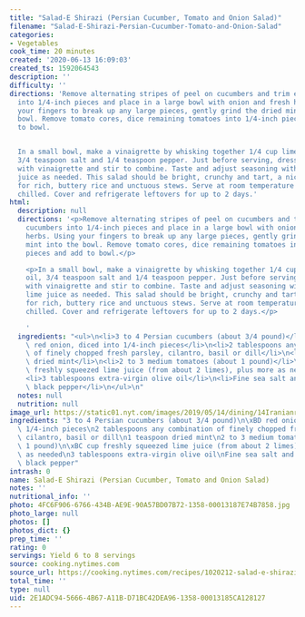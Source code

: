```yaml
---
title: "Salad-E Shirazi (Persian Cucumber, Tomato and Onion Salad)"
filename: "Salad-E-Shirazi-Persian-Cucumber-Tomato-and-Onion-Salad"
categories:
- Vegetables
cook_time: 20 minutes
created: '2020-06-13 16:09:03'
created_ts: 1592064543
description: ''
difficulty: ''
directions: 'Remove alternating stripes of peel on cucumbers and trim ends. Dice cucumbers
  into 1/4-inch pieces and place in a large bowl with onion and fresh herbs. Using
  your fingers to break up any large pieces, gently grind the dried mint into the
  bowl. Remove tomato cores, dice remaining tomatoes into 1/4-inch pieces and add
  to bowl.


  In a small bowl, make a vinaigrette by whisking together 1/4 cup lime juice, oil,
  3/4 teaspoon salt and 1/4 teaspoon pepper. Just before serving, dress vegetables
  with vinaigrette and stir to combine. Taste and adjust seasoning with salt and lime
  juice as needed. This salad should be bright, crunchy and tart, a nice counterpoint
  for rich, buttery rice and unctuous stews. Serve at room temperature or lightly
  chilled. Cover and refrigerate leftovers for up to 2 days.'
html:
  description: null
  directions: '<p>Remove alternating stripes of peel on cucumbers and trim ends. Dice
    cucumbers into 1/4-inch pieces and place in a large bowl with onion and fresh
    herbs. Using your fingers to break up any large pieces, gently grind the dried
    mint into the bowl. Remove tomato cores, dice remaining tomatoes into 1/4-inch
    pieces and add to bowl.</p>

    <p>In a small bowl, make a vinaigrette by whisking together 1/4 cup lime juice,
    oil, 3/4 teaspoon salt and 1/4 teaspoon pepper. Just before serving, dress vegetables
    with vinaigrette and stir to combine. Taste and adjust seasoning with salt and
    lime juice as needed. This salad should be bright, crunchy and tart, a nice counterpoint
    for rich, buttery rice and unctuous stews. Serve at room temperature or lightly
    chilled. Cover and refrigerate leftovers for up to 2 days.</p>

    '
  ingredients: "<ul>\n<li>3 to 4 Persian cucumbers (about 3/4 pound)</li>\n<li>\xBD\
    \ red onion, diced into 1/4-inch pieces</li>\n<li>2 tablespoons any combination\
    \ of finely chopped fresh parsley, cilantro, basil or dill</li>\n<li>1 teaspoon\
    \ dried mint</li>\n<li>2 to 3 medium tomatoes (about 1 pound)</li>\n<li>\xBC cup\
    \ freshly squeezed lime juice (from about 2 limes), plus more as needed</li>\n\
    <li>3 tablespoons extra-virgin olive oil</li>\n<li>Fine sea salt and freshly ground\
    \ black pepper</li>\n</ul>\n"
  notes: null
  nutrition: null
image_url: https://static01.nyt.com/images/2019/05/14/dining/14Iranianrex8/merlin_154113735_00a90a0e-5bb6-4242-89e4-f4fe259545bd-articleLarge.jpg
ingredients: "3 to 4 Persian cucumbers (about 3/4 pound)\n\xBD red onion, diced into\
  \ 1/4-inch pieces\n2 tablespoons any combination of finely chopped fresh parsley,\
  \ cilantro, basil or dill\n1 teaspoon dried mint\n2 to 3 medium tomatoes (about\
  \ 1 pound)\n\xBC cup freshly squeezed lime juice (from about 2 limes), plus more\
  \ as needed\n3 tablespoons extra-virgin olive oil\nFine sea salt and freshly ground\
  \ black pepper"
intrash: 0
name: Salad-E Shirazi (Persian Cucumber, Tomato and Onion Salad)
notes: ''
nutritional_info: ''
photo: 4FC6F906-6766-434B-AE9E-90A57BD07B72-1358-00013187E74B7858.jpg
photo_large: null
photos: []
photos_dict: {}
prep_time: ''
rating: 0
servings: Yield 6 to 8 servings
source: cooking.nytimes.com
source_url: https://cooking.nytimes.com/recipes/1020212-salad-e-shirazi-persian-cucumber-tomato-and-onion-salad?module=Recipe+of+The+Day&pgType=homepage&action=click
total_time: ''
type: null
uid: 2E1ADC94-5666-4B67-A11B-D71BC42DEA96-1358-00013185CA128127
---
```


